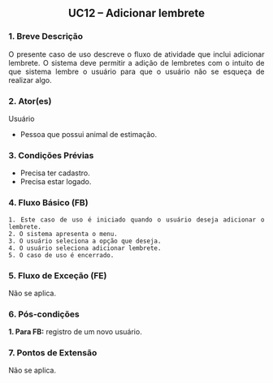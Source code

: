## <center> UC12 – Adicionar lembrete

<div align="justify">

### 1. Breve Descrição

O presente caso de uso descreve o fluxo de atividade que inclui adicionar lembrete. O sistema deve permitir a adição de lembretes com o intuito de que sistema lembre o usuário para que o usuário não se esqueça de realizar algo. 

### 2. Ator(es)

Usuário

- Pessoa que possui animal de estimação.

### 3. Condições Prévias

- Precisa ter cadastro.
- Precisa estar logado.

### 4. Fluxo Básico (FB)

    1. Este caso de uso é iniciado quando o usuário deseja adicionar o lembrete.
    2. O sistema apresenta o menu.
    3. O usuário seleciona a opção que deseja.
    4. O usuário seleciona adicionar lembrete.
    5. O caso de uso é encerrado.

### 5. Fluxo de Exceção (FE)

Não se aplica.

### 6. Pós-condições

**1. Para FB:** registro de um novo usuário.

### 7. Pontos de Extensão

Não se aplica.

</div>
